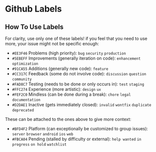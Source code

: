 # Github Labels

## How To Use Labels

For clarity, use only one of these labels! if you feel that you need to use more, your issue might not be specific enough:

* `#EE3F46` Problems (high priority): `bug` `security` `production`
* `#5EBEFF` Improvements (generally iteration on code): `enhancement` `optimization`
* `#91CA55` Additions (generally new code): `feature`
* `#CC317C` Feedback (some do not involve code): `discussion` `question` `community`
* `#FAD8C7` Testing (needs to be done or only occurs in): `test` `staging`
* `#FFC274` Experience (more artistic): `design` `ux`
* `#FEF2C0` Mindless (can be done during a break): `chore` `legal` `documentation`
* `#D2DAE1` Inactive (gets immediately closed): `invalid` `wontfix` `duplicate` `deprecated`

These can be attached to the ones above to give more context:

* `#BFD4F2` Platform (can exceptionally be customized to group issues): `server` `browser` `android` `ios` `web` 
* `#FBCA04` Pending (stalled by difficulty or external): `help wanted` `in progress` `on hold` `watchlist`
